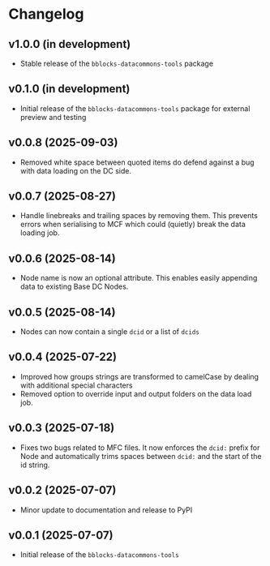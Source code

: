 # Changelog

## v1.0.0 (in development)
- Stable release of the `bblocks-datacommons-tools` package

## v0.1.0 (in development)
- Initial release of the `bblocks-datacommons-tools` package for external preview and testing

## v0.0.8 (2025-09-03)
- Removed white space between quoted items do defend against a bug with data loading on
the DC side.

## v0.0.7 (2025-08-27)
- Handle linebreaks and trailing spaces by removing them. This prevents errors when serialising
to MCF which could (quietly) break the data loading job.

## v0.0.6 (2025-08-14)
- Node name is now an optional attribute. This enables easily appending data to existing Base DC Nodes.

## v0.0.5 (2025-08-14)
- Nodes can now contain a single `dcid` or a list of `dcids`

## v0.0.4 (2025-07-22)
- Improved how groups strings are transformed to camelCase by dealing with
additional special characters
- Removed option to override input and output folders on the data load job.

## v0.0.3 (2025-07-18)
- Fixes two bugs related to MFC files. It now enforces the `dcid:` prefix for Node and
automatically trims spaces between `dcid:` and the start of the id string.

## v0.0.2 (2025-07-07)
- Minor update to documentation and release to PyPI

## v0.0.1 (2025-07-07)
- Initial release of the `bblocks-datacommons-tools`